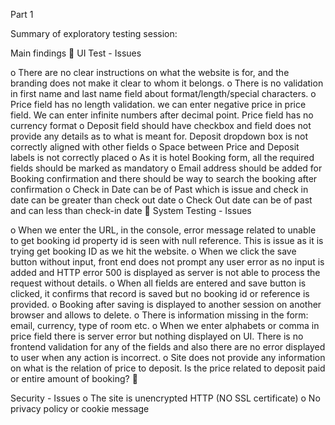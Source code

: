 Part 1

Summary of exploratory testing session:

Main findings
 UI Test - Issues

o There are no clear instructions on what the website is for, and the branding does not make it clear to whom it belongs. o There is no validation in first name and last name field about format/length/special characters. o Price field has no length validation. we can enter negative price in price field. We can enter infinite numbers after decimal point. Price field has no currency format o Deposit field should have checkbox and field does not provide any details as to what is meant for. Deposit dropdown box is not correctly aligned with other fields o Space between Price and Deposit labels is not correctly placed o As it is hotel Booking form, all the required fields should be marked as mandatory o Email address should be added for Booking confirmation and there should be way to search the booking after confirmation o Check in Date can be of Past which is issue and check in date can be greater than check out date o Check Out date can be of past and can less than check-in date
 System Testing - Issues

o When we enter the URL, in the console, error message related to unable to get booking id property id is seen with null reference. This is issue as it is trying get booking ID as we hit the website. o When we click the save button without input, front end does not prompt any user error as no input is added and HTTP error 500 is displayed as server is not able to process the request without details. o When all fields are entered and save button is clicked, it confirms that record is saved but no booking id or reference is provided. o Booking after saving is displayed to another session on another browser and allows to delete. o There is information missing in the form: email, currency, type of room etc. o When we enter alphabets or comma in price field there is server error but nothing displayed on UI. There is no frontend validation for any of the fields and also there are no error displayed to user when any action is incorrect. o Site does not provide any information on what is the relation of price to deposit. Is the price related to deposit paid or entire amount of booking?  

Security - Issues
o The site is unencrypted HTTP (NO SSL certificate) o No privacy policy or cookie message
